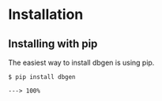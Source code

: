 # Installation

## Installing with pip

The easiest way to install dbgen is using pip. 

<div class="termy">

```Console
$ pip install dbgen

---> 100%
```

</div>
